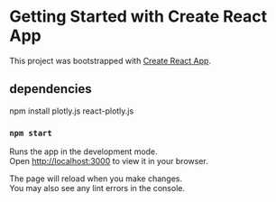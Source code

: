 # Getting Started with Create React App

This project was bootstrapped with [Create React App](https://github.com/facebook/create-react-app).

## dependencies
npm install plotly.js react-plotly.js

### `npm start`

Runs the app in the development mode.\
Open [http://localhost:3000](http://localhost:3000) to view it in your browser.

The page will reload when you make changes.\
You may also see any lint errors in the console.


